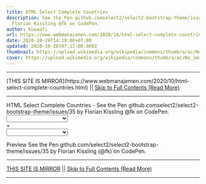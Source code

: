 ```yaml
---
title: HTML Select Complete Countries
description: See the Pen github.comselect2/select2-bootstrap-theme/issues/35 by
  Florian Kissling @fk on CodePen.
author: Kuswati
url: https://www.webmanajemen.com/2020/10/html-select-complete-countries.html
date: 2020-10-28T14:19:08+07:00
updated: 2020-10-28T07:17:00.000Z
thumbnail: https://upload.wikimedia.org/wikipedia/commons/thumb/a/ac/No_image_available.svg/2048px-No_image_available.svg.png
cover: https://upload.wikimedia.org/wikipedia/commons/thumb/a/ac/No_image_available.svg/2048px-No_image_available.svg.png
---
```


<hr/> [THIS SITE IS MIRROR](https://www.webmanajemen.com/2020/10/html-select-complete-countries.html) || <a href="https://www.webmanajemen.com/2020/10/html-select-complete-countries.html" rel="follow" class="button" id="read-more">Skip to Full Contents (Read More)</a> <hr/> HTML Select Complete Countries - See the Pen github.comselect2/select2-bootstrap-theme/issues/35 by Florian Kissling @fk on CodePen. <div class="input-group select2-bootstrap-operator">
      <select class="form-control select2-single" tabindex="-1" aria-hidden="true">
        <option></option>
        <optgroup label="Alaskan/Hawaiian Time Zone">
        <option value="AK">Alaska</option>
        <option value="HI" disabled="disabled">Hawaii</option>
      </optgroup>
      <optgroup label="Pacific Time Zone">
        <option value="CA">California</option>
        <option value="NV">Nevada</option>
        <option value="OR">Oregon</option>
        <option value="WA">Washington</option>
      </optgroup>
      <optgroup label="Mountain Time Zone">
        <option value="AZ">Arizona</option>
        <option value="CO">Colorado</option>
        <option value="ID">Idaho</option>
        <option value="MT">Montana</option><option value="NE">Nebraska</option>
        <option value="NM">New Mexico</option>
        <option value="ND">North Dakota</option>
        <option value="UT">Utah</option>
        <option value="WY">Wyoming</option>
      </optgroup>
      <optgroup label="Central Time Zone">
        <option value="AL">Alabama</option>
        <option value="AR">Arkansas</option>
        <option value="IL">Illinois</option>
        <option value="IA">Iowa</option>
        <option value="KS">Kansas</option>
        <option value="KY">Kentucky</option>
        <option value="LA">Louisiana</option>
        <option value="MN">Minnesota</option>
        <option value="MS">Mississippi</option>
        <option value="MO">Missouri</option>
        <option value="OK">Oklahoma</option>
        <option value="SD">South Dakota</option>
        <option value="TX">Texas</option>
        <option value="TN">Tennessee</option>
        <option value="WI">Wisconsin</option>
      </optgroup>
      <optgroup label="Eastern Time Zone">
        <option value="CT">Connecticut</option>
        <option value="DE">Delaware</option>
        <option value="FL">Florida</option>
        <option value="GA">Georgia</option>
        <option value="IN">Indiana</option>
        <option value="ME">Maine</option>
        <option value="MD">Maryland</option>
        <option value="MA">Massachusetts</option>
        <option value="MI">Michigan</option>
        <option value="NH">New Hampshire</option><option value="NJ">New Jersey</option>
        <option value="NY">New York</option>
        <option value="NC">North Carolina</option>
        <option value="OH">Ohio</option>
        <option value="PA">Pennsylvania</option><option value="RI">Rhode Island</option><option value="SC">South Carolina</option>
        <option value="VT">Vermont</option><option value="VA">Virginia</option>
        <option value="WV">West Virginia</option>
      </optgroup>
      <option value="TNOGZ" disabled="disabled">The No Optgroup Zone</option>
      <option value="TPZ">The Panic Zone</option>
      <option value="TTZ">The Twilight Zone</option>
		</select>
      <div class="input-group-addon">=</div>
      <select class="form-control select2-single" tabindex="-1" aria-hidden="true">
        <option></option>
        <optgroup label="Alaskan/Hawaiian Time Zone">
        <option value="AK">Alaska</option>
        <option value="HI" disabled="disabled">Hawaii</option>
      </optgroup>
      <optgroup label="Pacific Time Zone">
        <option value="CA">California</option>
        <option value="NV">Nevada</option>
        <option value="OR">Oregon</option>
        <option value="WA">Washington</option>
      </optgroup>
      <optgroup label="Mountain Time Zone">
        <option value="AZ">Arizona</option>
        <option value="CO">Colorado</option>
        <option value="ID">Idaho</option>
        <option value="MT">Montana</option><option value="NE">Nebraska</option>
        <option value="NM">New Mexico</option>
        <option value="ND">North Dakota</option>
        <option value="UT">Utah</option>
        <option value="WY">Wyoming</option>
      </optgroup>
      <optgroup label="Central Time Zone">
        <option value="AL">Alabama</option>
        <option value="AR">Arkansas</option>
        <option value="IL">Illinois</option>
        <option value="IA">Iowa</option>
        <option value="KS">Kansas</option>
        <option value="KY">Kentucky</option>
        <option value="LA">Louisiana</option>
        <option value="MN">Minnesota</option>
        <option value="MS">Mississippi</option>
        <option value="MO">Missouri</option>
        <option value="OK">Oklahoma</option>
        <option value="SD">South Dakota</option>
        <option value="TX">Texas</option>
        <option value="TN">Tennessee</option>
        <option value="WI">Wisconsin</option>
      </optgroup>
      <optgroup label="Eastern Time Zone">
        <option value="CT">Connecticut</option>
        <option value="DE">Delaware</option>
        <option value="FL">Florida</option>
        <option value="GA">Georgia</option>
        <option value="IN">Indiana</option>
        <option value="ME">Maine</option>
        <option value="MD">Maryland</option>
        <option value="MA">Massachusetts</option>
        <option value="MI">Michigan</option>
        <option value="NH">New Hampshire</option><option value="NJ">New Jersey</option>
        <option value="NY">New York</option>
        <option value="NC">North Carolina</option>
        <option value="OH">Ohio</option>
        <option value="PA">Pennsylvania</option><option value="RI">Rhode Island</option><option value="SC">South Carolina</option>
        <option value="VT">Vermont</option><option value="VA">Virginia</option>
        <option value="WV">West Virginia</option>
      </optgroup>
      <option value="TNOGZ" disabled="disabled">The No Optgroup Zone</option>
      <option value="TPZ">The Panic Zone</option>
      <option value="TTZ">The Twilight Zone</option>
		</select>
    </div>
 
Preview
  See the Pen   github.com/select2/select2-bootstrap-theme/issues/35 by Florian Kissling (@fk)   on CodePen. <hr/> [THIS SITE IS MIRROR](https://www.webmanajemen.com/2020/10/html-select-complete-countries.html) || <a href="https://www.webmanajemen.com/2020/10/html-select-complete-countries.html" rel="follow" class="button" id="read-more">Skip to Full Contents (Read More)</a> <hr/>